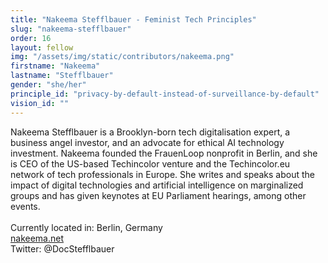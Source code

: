 ```yaml
---
title: "Nakeema Stefflbauer - Feminist Tech Principles"
slug: "nakeema-stefflbauer"
order: 16
layout: fellow
img: "/assets/img/static/contributors/nakeema.png"
firstname: "Nakeema"
lastname: "Stefflbauer"
gender: "she/her"
principle_id: "privacy-by-default-instead-of-surveillance-by-default"
vision_id: ""
---
```


Nakeema Stefflbauer is a Brooklyn-born tech digitalisation expert, a business angel investor, and an advocate for ethical AI technology investment. Nakeema founded the FrauenLoop nonprofit in Berlin, and she is CEO of the US-based Techincolor venture and the Techincolor.eu network of tech professionals in Europe. She writes and speaks about the impact of digital technologies and artificial intelligence on marginalized groups and has given keynotes at EU Parliament hearings, among other events.<br>
<br>
Currently located in: Berlin, Germany <br>
[nakeema.net](www.nakeema.net) <br>
Twitter: @DocStefflbauer <br>


